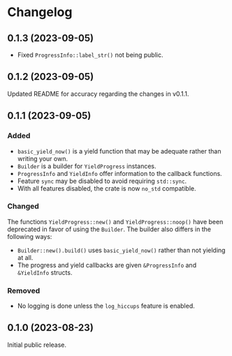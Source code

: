 # Changelog

## 0.1.3 (2023-09-05)

* Fixed `ProgressInfo::label_str()` not being public.

## 0.1.2 (2023-09-05)

Updated README for accuracy regarding the changes in v0.1.1.

## 0.1.1 (2023-09-05)

### Added

* `basic_yield_now()` is a yield function that may be adequate rather than writing your own.
* `Builder` is a builder for `YieldProgress` instances.
* `ProgressInfo` and `YieldInfo` offer information to the callback functions.
* Feature `sync` may be disabled to avoid requiring `std::sync`.
* With all features disabled, the crate is now `no_std` compatible.

### Changed

The functions `YieldProgress::new()` and `YieldProgress::noop()` have been deprecated
in favor of using the `Builder`. The builder also differs in the following ways:
  
* `Builder::new().build()` uses `basic_yield_now()` rather than not yielding at all.
* The progress and yield callbacks are given `&ProgressInfo` and `&YieldInfo` structs.

### Removed

* No logging is done unless the `log_hiccups` feature is enabled.

## 0.1.0 (2023-08-23)

Initial public release.
